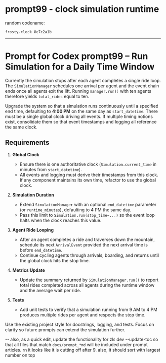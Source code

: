 # prompt99 - clock simulation runtime

random codename:

```copy
frosty-clock 8e7c2a1b
```

***

# Prompt for Codex prompt99 – Run Simulation for a Daily Time Window

Currently the simulation stops after each agent completes a single ride loop. The `SimulationManager` schedules one arrival per agent and the event chain ends once all agents exit the lift. Running `manager.run()` with ten agents therefore yields `total_rides` equal to ten.

Upgrade the system so that a simulation runs continuously until a specified end time, defaulting to **4:00 PM** on the same day as `start_datetime`. There must be a single global clock driving all events. If multiple timing notions exist, consolidate them so that event timestamps and logging all reference the same clock.

## Requirements

1. **Global Clock**
   - Ensure there is one authoritative clock (`Simulation.current_time` in minutes from `start_datetime`).
   - All events and logging must derive their timestamps from this clock. If any component maintains its own time, refactor to use the global clock.

2. **Simulation Duration**
   - Extend `SimulationManager` with an optional `end_datetime` parameter (or `runtime_minutes`), defaulting to 4 PM the same day.
   - Pass this limit to `Simulation.run(stop_time=...)` so the event loop halts when the clock reaches this value.

3. **Agent Ride Looping**
   - After an agent completes a ride and traverses down the mountain, schedule its next `ArrivalEvent` provided the next arrival time is before `end_datetime`.
   - Continue cycling agents through arrivals, boarding, and returns until the global clock hits the stop time.

4. **Metrics Update**
   - Update the summary returned by `SimulationManager.run()` to report total rides completed across all agents during the runtime window and the average wait per ride.

5. **Tests**
   - Add unit tests to verify that a simulation running from 9 AM to 4 PM produces multiple rides per agent and respects the stop time.

Use the existing project style for docstrings, logging, and tests. Focus on clarity so future prompts can extend the simulation further.


-- also, as a quick edit, update the functionality for zls dev --update-toc so that all files that match `docs/prompt_*md` will be included under prompt articles. rn it looks like it is cutting off after 9. also, it should sort with largest number on top